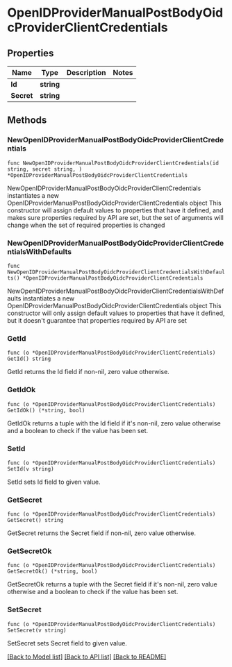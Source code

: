 # OpenIDProviderManualPostBodyOidcProviderClientCredentials

## Properties

Name | Type | Description | Notes
------------ | ------------- | ------------- | -------------
**Id** | **string** |  | 
**Secret** | **string** |  | 

## Methods

### NewOpenIDProviderManualPostBodyOidcProviderClientCredentials

`func NewOpenIDProviderManualPostBodyOidcProviderClientCredentials(id string, secret string, ) *OpenIDProviderManualPostBodyOidcProviderClientCredentials`

NewOpenIDProviderManualPostBodyOidcProviderClientCredentials instantiates a new OpenIDProviderManualPostBodyOidcProviderClientCredentials object
This constructor will assign default values to properties that have it defined,
and makes sure properties required by API are set, but the set of arguments
will change when the set of required properties is changed

### NewOpenIDProviderManualPostBodyOidcProviderClientCredentialsWithDefaults

`func NewOpenIDProviderManualPostBodyOidcProviderClientCredentialsWithDefaults() *OpenIDProviderManualPostBodyOidcProviderClientCredentials`

NewOpenIDProviderManualPostBodyOidcProviderClientCredentialsWithDefaults instantiates a new OpenIDProviderManualPostBodyOidcProviderClientCredentials object
This constructor will only assign default values to properties that have it defined,
but it doesn't guarantee that properties required by API are set

### GetId

`func (o *OpenIDProviderManualPostBodyOidcProviderClientCredentials) GetId() string`

GetId returns the Id field if non-nil, zero value otherwise.

### GetIdOk

`func (o *OpenIDProviderManualPostBodyOidcProviderClientCredentials) GetIdOk() (*string, bool)`

GetIdOk returns a tuple with the Id field if it's non-nil, zero value otherwise
and a boolean to check if the value has been set.

### SetId

`func (o *OpenIDProviderManualPostBodyOidcProviderClientCredentials) SetId(v string)`

SetId sets Id field to given value.


### GetSecret

`func (o *OpenIDProviderManualPostBodyOidcProviderClientCredentials) GetSecret() string`

GetSecret returns the Secret field if non-nil, zero value otherwise.

### GetSecretOk

`func (o *OpenIDProviderManualPostBodyOidcProviderClientCredentials) GetSecretOk() (*string, bool)`

GetSecretOk returns a tuple with the Secret field if it's non-nil, zero value otherwise
and a boolean to check if the value has been set.

### SetSecret

`func (o *OpenIDProviderManualPostBodyOidcProviderClientCredentials) SetSecret(v string)`

SetSecret sets Secret field to given value.



[[Back to Model list]](../README.md#documentation-for-models) [[Back to API list]](../README.md#documentation-for-api-endpoints) [[Back to README]](../README.md)


